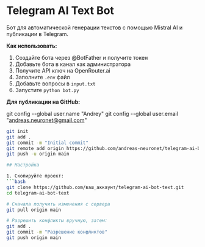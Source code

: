 # Telegram AI Text Bot

Бот для автоматической генерации текстов с помощью Mistral AI и публикации в Telegram.


**Как использовать:**
1. Создайте бота через @BotFather и получите токен
2. Добавьте бота в канал как администратора
3. Получите API ключ на OpenRouter.ai
4. Заполните `.env` файл
5. Добавьте вопросы в `input.txt`
6. Запустите `python bot.py`

**Для публикации на GitHub:**

git config --global user.name "Andrey"
git config --global user.email "andreas.neuronet@gmail.com"

```bash
git init
git add .
git commit -m "Initial commit"
git remote add origin https://github.com/andreas-neuronet/telegram-ai-bot-text
git push -u origin main

## Настройка

1. Скопируйте проект:
```bash
git clone https://github.com/ваш_аккаунт/telegram-ai-bot-text.git
cd telegram-ai-bot-text

# Сначала получить изменения с сервера
git pull origin main

# Разрешить конфликты вручную, затем:
git add .
git commit -m "Разрешение конфликтов"
git push origin main
